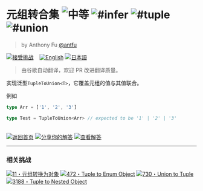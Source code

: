 <!--info-header-start--><h1>元组转合集 <img src="https://img.shields.io/badge/-%E4%B8%AD%E7%AD%89-d9901a" alt="中等"/> <img src="https://img.shields.io/badge/-%23infer-999" alt="#infer"/> <img src="https://img.shields.io/badge/-%23tuple-999" alt="#tuple"/> <img src="https://img.shields.io/badge/-%23union-999" alt="#union"/></h1><blockquote><p>by Anthony Fu <a href="https://github.com/antfu" target="_blank">@antfu</a></p></blockquote><p><a href="https://tsch.js.org/10/play/zh-CN" target="_blank"><img src="https://img.shields.io/badge/-%E6%8E%A5%E5%8F%97%E6%8C%91%E6%88%98-3178c6?logo=typescript&logoColor=white" alt="接受挑战"/></a> &nbsp;&nbsp;&nbsp;<a href="./README.md" target="_blank"><img src="https://img.shields.io/badge/-English-gray" alt="English"/></a>  <a href="./README.ja.md" target="_blank"><img src="https://img.shields.io/badge/-%E6%97%A5%E6%9C%AC%E8%AA%9E-gray" alt="日本語"/></a> </p><!--info-header-end-->

> 由谷歌自动翻译，欢迎 PR 改进翻译质量。

实现泛型`TupleToUnion<T>`，它覆盖元组的值与其值联合。

例如

```ts
type Arr = ['1', '2', '3']

type Test = TupleToUnion<Arr> // expected to be '1' | '2' | '3'
```

<!--info-footer-start--><br><a href="../../README.zh-CN.md" target="_blank"><img src="https://img.shields.io/badge/-%E8%BF%94%E5%9B%9E%E9%A6%96%E9%A1%B5-grey" alt="返回首页"/></a> <a href="https://tsch.js.org/10/answer/zh-CN" target="_blank"><img src="https://img.shields.io/badge/-%E5%88%86%E4%BA%AB%E4%BD%A0%E7%9A%84%E8%A7%A3%E7%AD%94-teal" alt="分享你的解答"/></a> <a href="https://tsch.js.org/10/solutions" target="_blank"><img src="https://img.shields.io/badge/-%E6%9F%A5%E7%9C%8B%E8%A7%A3%E7%AD%94-de5a77?logo=awesome-lists&logoColor=white" alt="查看解答"/></a> <hr><h3>相关挑战</h3><a href="https://github.com/type-challenges/type-challenges/blob/master/questions/11-easy-tuple-to-object/README.zh-CN.md" target="_blank"><img src="https://img.shields.io/badge/-11%E3%83%BB%E5%85%83%E7%BB%84%E8%BD%AC%E6%8D%A2%E4%B8%BA%E5%AF%B9%E8%B1%A1-7aad0c" alt="11・元组转换为对象"/></a>  <a href="https://github.com/type-challenges/type-challenges/blob/master/questions/472-hard-tuple-to-enum-object/README.md" target="_blank"><img src="https://img.shields.io/badge/-472%E3%83%BBTuple%20to%20Enum%20Object-de3d37" alt="472・Tuple to Enum Object"/></a>  <a href="https://github.com/type-challenges/type-challenges/blob/master/questions/730-hard-union-to-tuple/README.md" target="_blank"><img src="https://img.shields.io/badge/-730%E3%83%BBUnion%20to%20Tuple-de3d37" alt="730・Union to Tuple"/></a>  <a href="https://github.com/type-challenges/type-challenges/blob/master/questions/3188-medium-tuple-to-nested-object/README.md" target="_blank"><img src="https://img.shields.io/badge/-3188%E3%83%BBTuple%20to%20Nested%20Object-d9901a" alt="3188・Tuple to Nested Object"/></a> <!--info-footer-end-->
